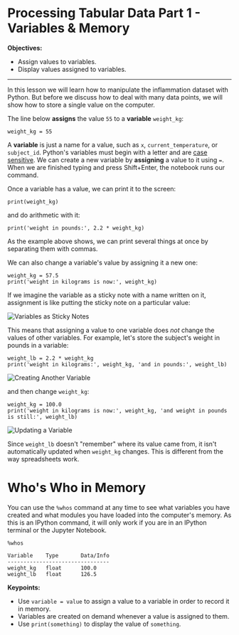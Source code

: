 # Processing Tabular Data Part 1 - Variables & Memory

**Objectives:**
- Assign values to variables.
- Display values assigned to variables.

---
In this lesson we will learn how to manipulate the inflammation dataset with Python. But before we discuss how to deal with many data points, we will show how to store a single value on the computer.

The line below **assigns** the value `55` to a **variable** `weight_kg`:

~~~
weight_kg = 55
~~~

A **variable** is just a name for a value,
such as `x`, `current_temperature`, or `subject_id`.
Python's variables must begin with a letter and are [case sensitive](reference.html#case-sensitive).
We can create a new variable by **assigning** a value to it using `=`.
When we are finished typing and press Shift+Enter, the notebook runs our command.

Once a variable has a value, we can print it to the screen:

~~~
print(weight_kg)
~~~

and do arithmetic with it:

~~~
print('weight in pounds:', 2.2 * weight_kg)
~~~

As the example above shows, we can print several things at once by separating them with commas.

We can also change a variable's value by assigning it a new one:

~~~
weight_kg = 57.5
print('weight in kilograms is now:', weight_kg)
~~~

If we imagine the variable as a sticky note with a name written on it,
assignment is like putting the sticky note on a particular value:

![Variables as Sticky Notes](http://swcarpentry.github.io/python-novice-inflammation/fig/python-sticky-note-variables-01.svg)

This means that assigning a value to one variable does *not* change the values of other variables.
For example,
let's store the subject's weight in pounds in a variable:

~~~
weight_lb = 2.2 * weight_kg
print('weight in kilograms:', weight_kg, 'and in pounds:', weight_lb)
~~~

![Creating Another Variable](http://swcarpentry.github.io/python-novice-inflammation/fig/python-sticky-note-variables-02.svg)

and then change `weight_kg`:

~~~
weight_kg = 100.0
print('weight in kilograms is now:', weight_kg, 'and weight in pounds is still:', weight_lb)
~~~


![Updating a Variable](http://swcarpentry.github.io/python-novice-inflammation/fig/python-sticky-note-variables-03.svg)

Since `weight_lb` doesn't "remember" where its value came from,
it isn't automatically updated when `weight_kg` changes.
This is different from the way spreadsheets work.

# Who's Who in Memory

You can use the `%whos` command at any time to see what variables you have created and what modules you have loaded into the computer's memory. As this is an IPython command, it will only work if you are in an IPython terminal or the Jupyter Notebook.

~~~
%whos
~~~

~~~
Variable    Type       Data/Info
--------------------------------
weight_kg   float      100.0
weight_lb   float      126.5
~~~

**Keypoints:** 
- Use `variable = value` to assign a value to a variable in order to record it in memory.
- Variables are created on demand whenever a value is assigned to them.
- Use `print(something)` to display the value of `something`.

